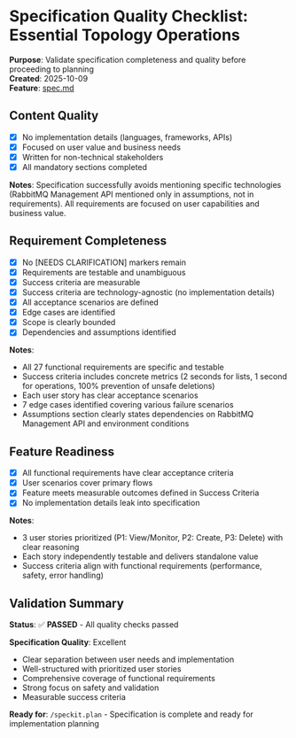 # Specification Quality Checklist: Essential Topology Operations

**Purpose**: Validate specification completeness and quality before proceeding to planning  
**Created**: 2025-10-09  
**Feature**: [spec.md](../spec.md)

## Content Quality

- [x] No implementation details (languages, frameworks, APIs)
- [x] Focused on user value and business needs
- [x] Written for non-technical stakeholders
- [x] All mandatory sections completed

**Notes**: Specification successfully avoids mentioning specific technologies (RabbitMQ Management API mentioned only in assumptions, not in requirements). All requirements are focused on user capabilities and business value.

## Requirement Completeness

- [x] No [NEEDS CLARIFICATION] markers remain
- [x] Requirements are testable and unambiguous
- [x] Success criteria are measurable
- [x] Success criteria are technology-agnostic (no implementation details)
- [x] All acceptance scenarios are defined
- [x] Edge cases are identified
- [x] Scope is clearly bounded
- [x] Dependencies and assumptions identified

**Notes**: 
- All 27 functional requirements are specific and testable
- Success criteria includes concrete metrics (2 seconds for lists, 1 second for operations, 100% prevention of unsafe deletions)
- Each user story has clear acceptance scenarios
- 7 edge cases identified covering various failure scenarios
- Assumptions section clearly states dependencies on RabbitMQ Management API and environment conditions

## Feature Readiness

- [x] All functional requirements have clear acceptance criteria
- [x] User scenarios cover primary flows
- [x] Feature meets measurable outcomes defined in Success Criteria
- [x] No implementation details leak into specification

**Notes**: 
- 3 user stories prioritized (P1: View/Monitor, P2: Create, P3: Delete) with clear reasoning
- Each story independently testable and delivers standalone value
- Success criteria align with functional requirements (performance, safety, error handling)

## Validation Summary

**Status**: ✅ **PASSED** - All quality checks passed

**Specification Quality**: Excellent
- Clear separation between user needs and implementation
- Well-structured with prioritized user stories
- Comprehensive coverage of functional requirements
- Strong focus on safety and validation
- Measurable success criteria

**Ready for**: `/speckit.plan` - Specification is complete and ready for implementation planning

